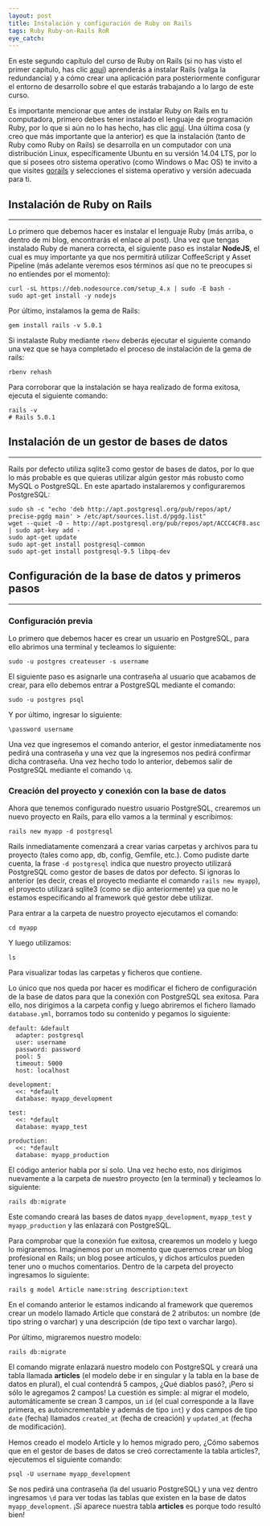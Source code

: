 ```yaml
---
layout: post
title: Instalación y configuración de Ruby on Rails
tags: Ruby Ruby-on-Rails RoR
eye_catch:
---
```


En este segundo capítulo del curso de Ruby on Rails (si no has visto el primer capítulo, has clic [aquí](https://nisoto.github.io/2017/04/27/introduccion-ruby-on-rails/)) aprenderás a instalar Rails (valga la redundancia) y a cómo crear una aplicación para posteriormente configurar el entorno de desarrollo sobre el que estarás trabajando a lo largo de este curso.

Es importante mencionar que antes de instalar Ruby on Rails en tu computadora, primero debes tener instalado el lenguaje de programación Ruby, por lo que si aún no lo has hecho, has clic [aquí](https://nisoto.github.io/2017/03/15/instalacion-ruby/). Una última cosa (y creo que más importante que la anterior) es que la instalación (tanto de Ruby como Ruby on Rails) se desarrolla en un computador con una distribución Linux, específicamente Ubuntu en su versión 14.04 LTS, por lo que si posees otro sistema operativo (como Windows o Mac OS) te invito a que visites [gorails](https://gorails.com/setup/ubuntu/14.04) y selecciones el sistema operativo y versión adecuada para ti.

<!--more-->

## Instalación de Ruby on Rails
-------------------------------

Lo primero que debemos hacer es instalar el lenguaje Ruby (más arriba, o dentro de mi blog, encontrarás el enlace al post). Una vez que tengas instalado Ruby de manera correcta, el siguiente paso es instalar **NodeJS**, el cual es muy importante ya que nos permitirá utilizar CoffeeScript y Asset Pipeline (más adelante veremos esos términos así que no te preocupes si no entiendes por el momento):

```
curl -sL https://deb.nodesource.com/setup_4.x | sudo -E bash -
sudo apt-get install -y nodejs
```

Por último, instalamos la gema de Rails:

```
gem install rails -v 5.0.1
```

Si instalaste Ruby mediante `rbenv` deberás ejecutar el siguiente comando una vez que se haya completado el proceso de instalación de la gema de rails:

```
rbenv rehash
```

Para corroborar que la instalación se haya realizado de forma exitosa, ejecuta el siguiente comando:

```
rails -v
# Rails 5.0.1
```

## Instalación de un gestor de bases de datos
---------------------------------------------

Rails por defecto utiliza sqlite3 como gestor de bases de datos, por lo que lo más probable es que quieras utilizar algún gestor más robusto como MySQL o PostgreSQL. En este apartado instalaremos y configuraremos PostgreSQL:

```
sudo sh -c "echo 'deb http://apt.postgresql.org/pub/repos/apt/ precise-pgdg main' > /etc/apt/sources.list.d/pgdg.list"
wget --quiet -O - http://apt.postgresql.org/pub/repos/apt/ACCC4CF8.asc | sudo apt-key add -
sudo apt-get update
sudo apt-get install postgresql-common
sudo apt-get install postgresql-9.5 libpq-dev
```

## Configuración de la base de datos y primeros pasos
-----------------------------------------------------

### Configuración previa

Lo primero que debemos hacer es crear un usuario en PostgreSQL, para ello abrimos una terminal y tecleamos lo siguiente:

```
sudo -u postgres createuser -s username
```

El siguiente paso es asignarle una contraseña al usuario que acabamos de crear, para ello debemos entrar a PostgreSQL mediante el comando:

```
sudo -u postgres psql
```

Y por último, ingresar lo siguiente:

```
\password username
```

Una vez que ingresemos el comando anterior, el gestor inmediatamente nos pedirá una contraseña y una vez que la ingresemos nos pedirá confirmar dicha contraseña. Una vez hecho todo lo anterior, debemos salir de PostgreSQL mediante el comando `\q`.

### Creación del proyecto y conexión con la base de datos

Ahora que tenemos configurado nuestro usuario PostgreSQL, crearemos un nuevo proyecto en Rails, para ello vamos a la terminal y escribimos:

```
rails new myapp -d postgresql
```

Rails inmediatamente comenzará a crear varias carpetas y archivos para tu proyecto (tales como app, db, config, Gemfile, etc.). Como pudiste darte cuenta, la frase `-d postgresql` indica que nuestro proyecto utilizará PostgreSQL como gestor de bases de datos por defecto. Si ignoras lo anterior (es decir, creas el proyecto mediante el comando `rails new myapp`), el proyecto utilizará sqlite3 (como se dijo anteriormente) ya que no le estamos especificando al framework qué gestor debe utilizar.

Para entrar a la carpeta de nuestro proyecto ejecutamos el comando:

```
cd myapp
```

Y luego utilizamos:

```
ls
```

Para visualizar todas las carpetas y ficheros que contiene.

Lo único que nos queda por hacer es modificar el fichero de configuración de la base de datos para que la conexión con PostgreSQL sea exitosa. Para ello, nos dirigimos a la carpeta config y luego abriremos el fichero llamado `database.yml`, borramos todo su contenido y pegamos lo siguiente:

```
default: &default
  adapter: postgresql
  user: username
  password: password
  pool: 5
  timeout: 5000
  host: localhost

development:
  <<: *default
  database: myapp_development
  
test:
  <<: *default
  database: myapp_test

production:
  <<: *default
  database: myapp_production
```

El código anterior habla por sí solo. Una vez hecho esto, nos dirigimos nuevamente a la carpeta de nuestro proyecto (en la terminal) y tecleamos lo siguiente:

```
rails db:migrate
```

Este comando creará las bases de datos `myapp_development`, `myapp_test` y `myapp_production` y las enlazará con PostgreSQL.

Para comprobar que la conexión fue exitosa, crearemos un modelo y luego lo migraremos. Imaginemos por un momento que queremos crear un blog profesional en Rails; un blog posee artículos, y dichos artículos pueden tener uno o muchos comentarios. Dentro de la carpeta del proyecto ingresamos lo siguiente:

```
rails g model Article name:string description:text
```

En el comando anterior le estamos indicando al framework que queremos crear un modelo llamado Article que constará de 2 atributos: un nombre (de tipo string o varchar) y una descripción (de tipo text o varchar largo).

Por último, migraremos nuestro modelo:

```
rails db:migrate
```

El comando migrate enlazará nuestro modelo con PostgreSQL y creará una tabla llamada **articles** (el modelo debe ir en singular y la tabla en la base de datos en plural), el cual contendrá 5 campos, ¿Qué diablos pasó?, ¡Pero si sólo le agregamos 2 campos! La cuestión es simple: al migrar el modelo, automáticamente se crean 3 campos, un `id` (el cual corresponde a la llave primera, es autoincrementable y además de tipo `int`) y dos campos de tipo `date` (fecha) llamados `created_at` (fecha de creación) y `updated_at` (fecha de modificación).

Hemos creado el modelo Article y lo hemos migrado pero, ¿Cómo sabemos que en el gestor de bases de datos se creó correctamente la tabla articles?, ejecutemos el siguiente comando:

```
psql -U username myapp_development
```

Se nos pedirá una contraseña (la del usuario PostgreSQL) y una vez dentro ingresamos `\d` para ver todas las tablas que existen en la base de datos `myapp_development`. ¡Si aparece nuestra tabla **articles** es porque todo resultó bien!
